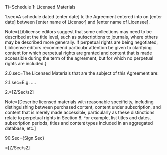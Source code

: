 Ti=Schedule 1: Licensed Materials

1.sec=A schedule dated [enter date] to the Agreement entered into on [enter date] between [enter name of Licensor] and [enter name of Licensee].

Note={Liblicense editors suggest that some collections may need to be described at the title level, such as subscriptions to journals, where others may be described more generally. If perpetual rights are being negotiated, Liblicense editors recommend particular attention be given to clarifying content for which perpetual rights are granted and content that is made accessible during the term of the agreement, but for which no perpetual rights are included.}

2.0.sec=The Licensed Materials that are the subject of this Agreement are: 

2.1.sec=E.g. ....

2.=[Z/Sec/s2]

Note=[Describe licensed materials with reasonable specificity, including distinguishing between purchased content, content under subscription, and content that is merely made accessible, particularly as these distinctions relate to perpetual rights in Section 8. For example, list titles and dates, subscription periods, titles and content types included in an aggregated database, etc.]

90.Sec={Sign.Sec}

=[Z/Sec/s2]


